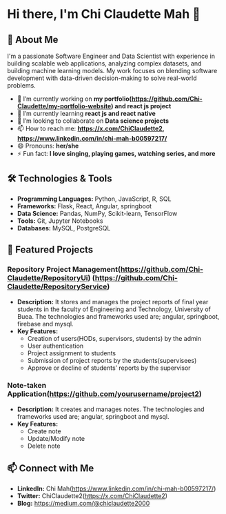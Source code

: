 # Hi there, I'm Chi Claudette Mah 👋

## 🚀 About Me
I'm a passionate Software Engineer and Data Scientist with experience in building scalable web applications, analyzing complex datasets, and building machine learning models. My work focuses on blending software development with data-driven decision-making to solve real-world problems.

<!--
**Chi-Claudette/Chi-Claudette** is a ✨ _special_ ✨ repository because its `README.md` (this file) appears on your GitHub profile.

Here are some ideas to get you started:-->

- 🔭 I’m currently working on **my portfolio(https://github.com/Chi-Claudette/my-portfolio-website) and react js project**
- 🌱 I’m currently learning **react js and react native**
- 👯 I’m looking to collaborate on **Data science projects**
- 📫 How to reach me: **https://x.com/ChiClaudette2,  https://www.linkedin.com/in/chi-mah-b00597217/**
- 😄 Pronouns: **her/she**
- ⚡ Fun fact: **I love singing, playing games, watching series, and more**


## 🛠️ Technologies & Tools
- **Programming Languages:** Python, JavaScript, R, SQL
- **Frameworks:** Flask, React, Angular, springboot
- **Data Science:** Pandas, NumPy, Scikit-learn, TensorFlow
- **Tools:** Git, Jupyter Notebooks
- **Databases:** MySQL, PostgreSQL


## 📂 Featured Projects
### Repository Project Management(https://github.com/Chi-Claudette/RepositoryUi) (https://github.com/Chi-Claudette/RepositoryService)
- **Description:** It stores and manages the project reports of final year students in the faculty of Engineering and Technology, University of Buea. The technologies and frameworks used are; angular, springboot, firebase and mysql.
- **Key Features:**
  - Creation of users(HODs, supervisors, students) by the admin
  - User authentication
  - Project assignment to students
  - Submission of project reports by the students(supervisees)
  - Approve or decline of students’ reports by the supervisor

### Note-taken Application(https://github.com/yourusername/project2)
- **Description:** It creates and manages notes. The technologies and frameworks used are; angular, springboot and mysql.
- **Key Features:**
  - Create note
  - Update/Modify note
  - Delete note
    

## 📫 Connect with Me
- **LinkedIn:** Chi Mah(https://www.linkedin.com/in/chi-mah-b00597217/)
- **Twitter:** ChiClaudette2(https://x.com/ChiClaudette2)
- **Blog:** https://medium.com/@chiclaudette2000
